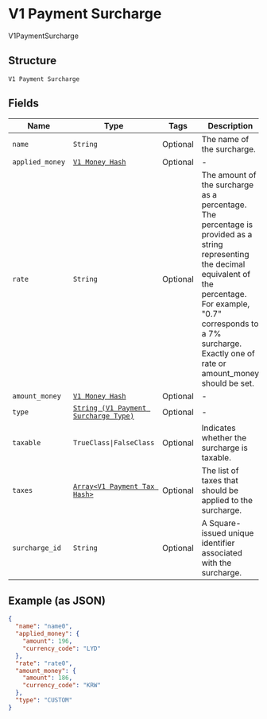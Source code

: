 
# V1 Payment Surcharge

V1PaymentSurcharge

## Structure

`V1 Payment Surcharge`

## Fields

| Name | Type | Tags | Description |
|  --- | --- | --- | --- |
| `name` | `String` | Optional | The name of the surcharge. |
| `applied_money` | [`V1 Money Hash`](../../doc/models/v1-money.md) | Optional | - |
| `rate` | `String` | Optional | The amount of the surcharge as a percentage. The percentage is provided as a string representing the decimal equivalent of the percentage. For example, "0.7" corresponds to a 7% surcharge. Exactly one of rate or amount_money should be set. |
| `amount_money` | [`V1 Money Hash`](../../doc/models/v1-money.md) | Optional | - |
| `type` | [`String (V1 Payment Surcharge Type)`](../../doc/models/v1-payment-surcharge-type.md) | Optional | - |
| `taxable` | `TrueClass\|FalseClass` | Optional | Indicates whether the surcharge is taxable. |
| `taxes` | [`Array<V1 Payment Tax Hash>`](../../doc/models/v1-payment-tax.md) | Optional | The list of taxes that should be applied to the surcharge. |
| `surcharge_id` | `String` | Optional | A Square-issued unique identifier associated with the surcharge. |

## Example (as JSON)

```json
{
  "name": "name0",
  "applied_money": {
    "amount": 196,
    "currency_code": "LYD"
  },
  "rate": "rate0",
  "amount_money": {
    "amount": 186,
    "currency_code": "KRW"
  },
  "type": "CUSTOM"
}
```

